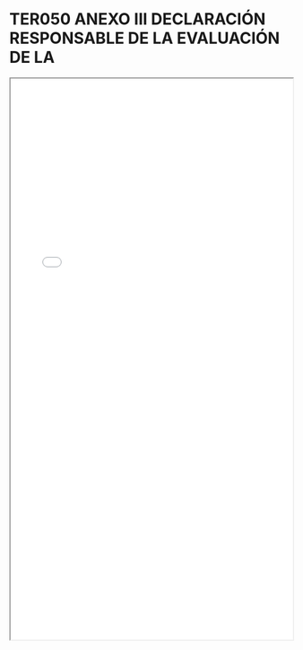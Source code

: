 # TER050 ANEXO III DECLARACIÓN RESPONSABLE DE LA EVALUACIÓN DE LA

<iframe src="../TER050 ANEXO III DECLARACIÓN RESPONSABLE DE LA EVALUACIÓN DE LA.pdf" width="100%" height="1000px"></iframe>
